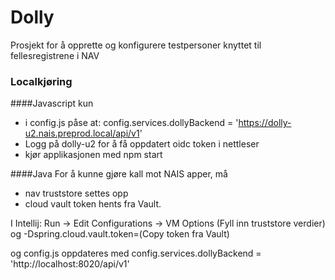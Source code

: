 # Dolly
Prosjekt for å opprette og konfigurere testpersoner knyttet til fellesregistrene i NAV


### Localkjøring
####Javascript kun
- i config.js påse at:
config.services.dollyBackend = 'https://dolly-u2.nais.preprod.local/api/v1'
- Logg på dolly-u2 for å få oppdatert oidc token i nettleser
- kjør applikasjonen med npm start

####Java
For å kunne gjøre kall mot NAIS apper, må 
- nav truststore settes opp
- cloud vault token hents fra Vault.

I Intellij: Run -> Edit Configurations -> VM Options (Fyll inn truststore verdier) 
og -Dspring.cloud.vault.token=(Copy token fra Vault)

og config.js oppdateres med config.services.dollyBackend = 'http://localhost:8020/api/v1'
